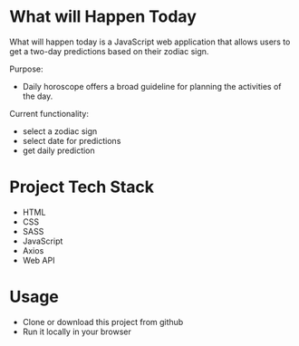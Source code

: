 # What will Happen Today
What will happen today is a JavaScript web application that allows users to get a two-day predictions based on their zodiac sign. 

Purpose:
* Daily horoscope offers a broad guideline for planning the activities of the day.

Current functionality:
* select a zodiac sign
* select date for predictions
* get daily prediction

# Project Tech Stack
* HTML
* CSS
* SASS
* JavaScript
* Axios
* Web API

# Usage
* Clone or download this project from github
* Run it locally in your browser

